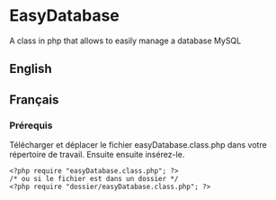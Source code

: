 # EasyDatabase
A class in php that allows to easily manage a database MySQL

## English

## Français

### Prérequis

Télécharger et déplacer le fichier easyDatabase.class.php dans votre répertoire de travail.
Ensuite ensuite insérez-le.
```
<?php require "easyDatabase.class.php"; ?>
/* ou si le fichier est dans un dossier */
<?php require "dossier/easyDatabase.class.php"; ?>
```

